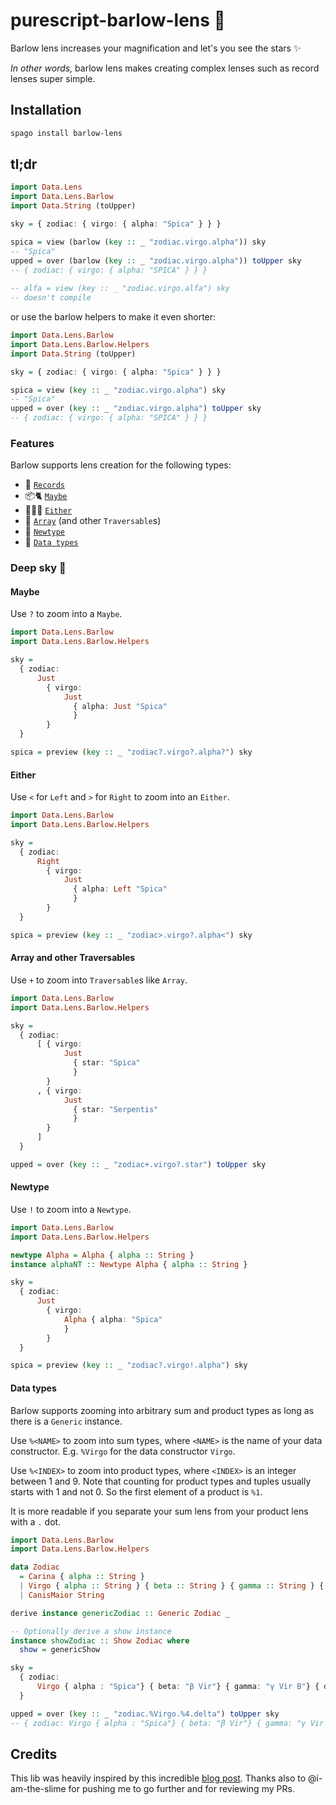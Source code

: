 # purescript-barlow-lens 🔭

Barlow lens increases your magnification and let's you see the stars ✨

*In other words,* barlow lens makes creating complex lenses such as record lenses super simple.

## Installation

```bash
spago install barlow-lens
```

## tl;dr 

```purescript
import Data.Lens 
import Data.Lens.Barlow
import Data.String (toUpper)

sky = { zodiac: { virgo: { alpha: "Spica" } } }

spica = view (barlow (key :: _ "zodiac.virgo.alpha")) sky
-- "Spica"
upped = over (barlow (key :: _ "zodiac.virgo.alpha")) toUpper sky
-- { zodiac: { virgo: { alpha: "SPICA" } } }
    
-- alfa = view (key :: _ "zodiac.virgo.alfa") sky 
-- doesn't compile
```

or use the barlow helpers to make it even shorter:

```purescript
import Data.Lens.Barlow
import Data.Lens.Barlow.Helpers
import Data.String (toUpper)

sky = { zodiac: { virgo: { alpha: "Spica" } } }

spica = view (key :: _ "zodiac.virgo.alpha") sky
-- "Spica"
upped = over (key :: _ "zodiac.virgo.alpha") toUpper sky
-- { zodiac: { virgo: { alpha: "SPICA" } } }
```

### Features 
Barlow supports lens creation for the following types:
- 🥇 [`Records`](#tldr)
- 📦🐈 [`Maybe`](#Maybe)
- 🤷🏽‍♀️ [`Either`](#Either)
- 📜 [`Array`](#Array-and-other-Traversables) (and other `Traversable`s)
- 🎁 [`Newtype`](#Newtype)
- 🤖 [`Data types`](#Data-types)

### Deep sky 🌌

#### Maybe 
Use `?` to zoom into a `Maybe`.

```purescript 
import Data.Lens.Barlow
import Data.Lens.Barlow.Helpers

sky =
  { zodiac:
      Just
        { virgo:
            Just
              { alpha: Just "Spica"
              }
        }
  }

spica = preview (key :: _ "zodiac?.virgo?.alpha?") sky
```

#### Either
Use `<` for `Left` and `>` for `Right` to zoom into an `Either`.

```purescript 
import Data.Lens.Barlow
import Data.Lens.Barlow.Helpers

sky =
  { zodiac:
      Right
        { virgo:
            Just
              { alpha: Left "Spica"
              }
        }
  }

spica = preview (key :: _ "zodiac>.virgo?.alpha<") sky
```


#### Array and other Traversables
Use `+` to zoom into `Traversable`s like `Array`.

```purescript 
import Data.Lens.Barlow
import Data.Lens.Barlow.Helpers

sky =
  { zodiac:
      [ { virgo:
            Just
              { star: "Spica"
              }
        }
      , { virgo:
            Just
              { star: "Serpentis"
              }
        }
      ]
  }

upped = over (key :: _ "zodiac+.virgo?.star") toUpper sky
```

#### Newtype
Use `!` to zoom into a `Newtype`.

```purescript
import Data.Lens.Barlow
import Data.Lens.Barlow.Helpers

newtype Alpha = Alpha { alpha :: String }
instance alphaNT :: Newtype Alpha { alpha :: String }

sky =
  { zodiac:
      Just
        { virgo:
            Alpha { alpha: "Spica"
            }
        }
  }

spica = preview (key :: _ "zodiac?.virgo!.alpha") sky
```

#### Data types

Barlow supports zooming into arbitrary sum and product types as long as there is a `Generic` instance. 

Use `%<NAME>` to zoom into sum types, where `<NAME>` is the name of your data constructor. E.g. `%Virgo` for the data constructor `Virgo`. 

Use `%<INDEX>` to zoom into product types, where `<INDEX>` is an integer between 1 and 9. Note that counting for product types and tuples usually starts with 1 and not 0. So the first element of a product is `%1`.

It is more readable if you separate your sum lens from your product lens with a `.` dot. 

```purescript 
import Data.Lens.Barlow
import Data.Lens.Barlow.Helpers

data Zodiac
  = Carina { alpha :: String } 
  | Virgo { alpha :: String } { beta :: String } { gamma :: String } { delta :: String } 
  | CanisMaior String 

derive instance genericZodiac :: Generic Zodiac _

-- Optionally derive a show instance
instance showZodiac :: Show Zodiac where
  show = genericShow

sky =
  { zodiac:
      Virgo { alpha : "Spica"} { beta: "β Vir"} { gamma: "γ Vir B"} { delta: "δ Vir"}
  }

upped = over (key :: _ "zodiac.%Virgo.%4.delta") toUpper sky
-- { zodiac: Virgo { alpha : "Spica"} { beta: "β Vir"} { gamma: "γ Vir B"} { delta: "Δ VIR"} }
```

## Credits

This lib was heavily inspired by this incredible [blog post](https://blog.csongor.co.uk/purescript-safe-printf/#The%20problem). Thanks also to @i-am-the-slime for pushing me to go further and for reviewing my PRs. 
